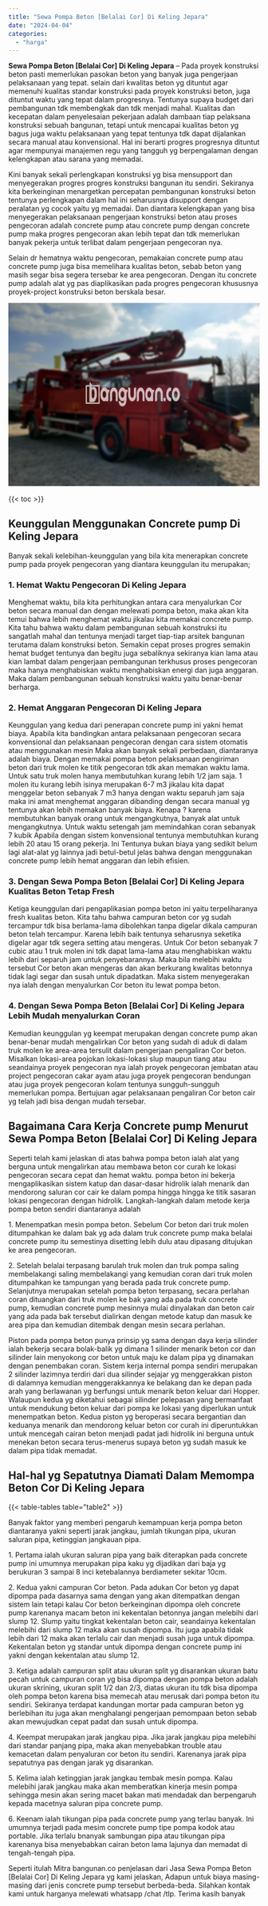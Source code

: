 ```yaml
---
title: "Sewa Pompa Beton [Belalai Cor] Di Keling Jepara"
date: "2024-04-04"
categories: 
  - "harga"
---
```


**Sewa Pompa Beton \[Belalai Cor\] Di Keling Jepara** – Pada proyek konstruksi beton pasti memerlukan pasokan beton yang banyak juga pengerjaan pelaksanaan yang tepat. selain dari kwalitas beton yg dituntut agar memenuhi kualitas standar konstruksi pada proyek konstruksi beton, juga dituntut waktu yang tepat dalam progresnya. Tentunya supaya budget dari pembangunan tdk membengkak dan tdk menjadi mahal. Kualitas dan kecepatan dalam penyelesaian pekerjaan adalah dambaan tiap pelaksana konstruksi sebuah bangunan, tetapi untuk mencapai kualitas beton yg bagus juga waktu pelaksanaan yang tepat tentunya tdk dapat dijalankan secara manual atau konvensional. Hal ini berarti progres progresnya dituntut agar mempunyai manajemen regu yang tangguh yg berpengalaman dengan kelengkapan atau sarana yang memadai.

Kini banyak sekali perlengkapan konstruksi yg bisa mensupport dan menyegerakan progres progres konstruksi bangunan itu sendiri. Sekiranya kita berkeinginan menargetkan percepatan pembangunan konstruksi beton tentunya perlengkapan dalam hal ini seharusnya disupport dengan peralatan yg cocok yaitu yg memadai. Dan diantara kelengkapan yang bisa menyegerakan pelaksanaan pengerjaan konstruksi beton atau proses pengecoran adalah concrete pump atau concrete pump dengan concrete pump maka progres pengecoran akan lebih tepat dan tdk memerlukan banyak pekerja untuk terlibat dalam pengerjaan pengecoran nya.

Selain dr hematnya waktu pengecoran, pemakaian concrete pump atau concrete pump juga bisa memelihara kualitas beton, sebab beton yang masih segar bisa segera tersebar ke area pengecoran. Dengan itu concrete pump adalah alat yg pas diaplikasikan pada progres pengecoran khususnya proyek-project konstruksi beton berskala besar.

![Sewa Pompa Beton [Belalai Cor] Di Keling Jepara](/images/sewa-concrete-pump-01.png)

{{< toc >}}

## Keunggulan Menggunakan Concrete pump Di Keling Jepara

Banyak sekali kelebihan-keunggulan yang bila kita menerapkan concrete pump pada proyek pengecoran yang diantara keunggulan itu merupakan;

### 1\. Hemat Waktu Pengecoran Di Keling Jepara

Menghemat waktu, bila kita perhitungkan antara cara menyalurkan Cor beton secara manual dan dengan melewati pompa beton, maka akan kita temui bahwa lebih menghemat waktu jikalau kita memakai concrete pump. Kita tahu bahwa waktu dalam pembangunan sebuah konstruksi itu sangatlah mahal dan tentunya menjadi target tiap-tiap arsitek bangunan terutama dalam konstruksi beton. Semakin cepat proses progres semakin hemat budget tentunya dan begitu juga sebaliknya sekiranya kian lama atau kian lambat dalam pengerjaan pembangunan terkhusus proses pengecoran maka hanya menghabiskan waktu menghabiskan energi dan juga anggaran. Maka dalam pembangunan sebuah konstruksi waktu yaitu benar-benar berharga.

### 2\. Hemat Anggaran Pengecoran Di Keling Jepara

Keunggulan yang kedua dari penerapan concrete pump ini yakni hemat biaya. Apabila kita bandingkan antara pelaksanaan pengecoran secara konvensional dan pelaksanaan pengecoran dengan cara sistem otomatis atau menggunakan mesin Maka akan banyak sekali perbedaan, diantaranya adalah biaya. Dengan memakai pompa beton pelaksanaan pengiriman beton dari truk molen ke titik pengecoran tdk akan memakan waktu lama. Untuk satu truk molen hanya membutuhkan kurang lebih 1/2 jam saja. 1 molen itu kurang lebih isinya merupakan 6-7 m3 jikalau kita dapat menggelar beton sebanyak 7 m3 hanya dengan waktu separuh jam saja maka ini amat menghemat anggaran dibanding dengan secara manual yg tentunya akan lebih memakan banyak biaya. Kenapa ? karena membutuhkan banyak orang untuk mengangkutnya, banyak alat untuk mengangkutnya. Untuk waktu setengah jam memindahkan coran sebanyak 7 kubik Apabila dengan sistem konvensional tentunya membutuhkan kurang lebih 20 atau 15 orang pekerja. Ini Tentunya bukan biaya yang sedikit belum lagi alat-alat yg lainnya jadi betul-betul jelas bahwa dengan menggunakan concrete pump lebih hemat anggaran dan lebih efisien.

### 3\. Dengan Sewa Pompa Beton \[Belalai Cor\] Di Keling Jepara Kualitas Beton Tetap Fresh

Ketiga keunggulan dari pengaplikasian pompa beton ini yaitu terpeliharanya fresh kualitas beton. Kita tahu bahwa campuran beton cor yg sudah tercampur tdk bisa berlama-lama dibolehkan tanpa digelar dikala campuran beton telah tercampur. Karena lebih baik tentunya seharusnya seketika digelar agar tdk segera setting atau mengeras. Untuk Cor beton sebanyak 7 cubic atau 1 truk molen ini tdk dapat lama-lama atau menghabiskan waktu lebih dari separuh jam untuk penyebarannya. Maka bila melebihi waktu tersebut Cor beton akan mengeras dan akan berkurang kwalitas betonnya tidak lagi segar dan susah untuk dipadatkan. Maka sistem menyegerakan nya ialah dengan menyalurkan Cor beton itu lewat pompa beton.

### 4\. Dengan Sewa Pompa Beton \[Belalai Cor\] Di Keling Jepara Lebih Mudah menyalurkan Coran

Kemudian keunggulan yg keempat merupakan dengan concrete pump akan benar-benar mudah mengalirkan Cor beton yang sudah di aduk di dalam truk molen ke area-area tersulit dalam pengerjaan pengaliran Cor beton. Misalkan lokasi-area pojokan lokasi-lokasi slup maupun tiang atau seandainya proyek pengecoran nya ialah proyek pengecoran jembatan atau project pengecoran cakar ayam atau juga proyek pengecoran bendungan atau juga proyek pengecoran kolam tentunya sungguh-sungguh memerlukan pompa. Bertujuan agar pelaksanaan pengaliran Cor beton cair yg telah jadi bisa dengan mudah tersebar.

## Bagaimana Cara Kerja Concrete pump Menurut Sewa Pompa Beton \[Belalai Cor\] Di Keling Jepara

Seperti telah kami jelaskan di atas bahwa pompa beton ialah alat yang berguna untuk mengalirkan atau membawa beton cor curah ke lokasi pengecoran secara cepat dan hemat waktu. pompa beton ini bekerja mengaplikasikan sistem katup dan dasar-dasar hidrolik ialah menarik dan mendorong saluran cor cair ke dalam pompa hingga hingga ke titik sasaran lokasi pengecoran dengan hidrolik. Langkah-langkah dalam metode kerja pompa beton sendiri diantaranya adalah

1\. Menempatkan mesin pompa beton. Sebelum Cor beton dari truk molen ditumpahkan ke dalam bak yg ada dalam truk concrete pump maka belalai concrete pump itu semestinya disetting lebih dulu atau dipasang ditujukan ke area pengecoran.

2\. Setelah belalai terpasang barulah truk molen dan truk pompa saling membelakangi saling membelakangi yang kemudian coran dari truk molen ditumpahkan ke tampungan yang berada pada truk concrete pump. Selanjutnya merupakan setelah pompa beton terpasang, secara perlahan coran dituangkan dari truk molen ke bak yang ada pada truk concrete pump, kemudian concrete pump mesinnya mulai dinyalakan dan beton cair yang ada pada bak tersebut dialirkan dengan metode katup dan masuk ke area pipa dan kemudian ditembak dengan mesin secara perlahan.

Piston pada pompa beton punya prinsip yg sama dengan daya kerja silinder ialah bekerja secara bolak-balik yg dimana 1 silinder menarik beton cor dan silinder lain menyokong cor beton untuk maju ke dalam pipa yg dinamakan dengan penembakan coran. Sistem kerja internal pompa sendiri merupakan 2 silinder lazimnya terdiri dari dua silinder sejajar yg menggerakkan piston di dalamnya kemudian menggerakkannya ke belakang dan ke depan pada arah yang berlawanan yg berfungsi untuk menarik beton keluar dari Hopper. Walaupun kedua yg diketahui sebagai silinder pelepasan yang bermanfaat untuk mendukung beton keluar dari pompa ke lokasi yang diperlukan untuk menempatkan beton. Kedua piston yg beroperasi secara bergantian dan keduanya menarik dan mendorong keluar beton cor curah ini diperuntukkan untuk mencegah cairan beton menjadi padat jadi hidrolik ini berguna untuk menekan beton secara terus-menerus supaya beton yg sudah masuk ke dalam pipa tidak memadat.

## Hal-hal yg Sepatutnya Diamati Dalam Memompa Beton Cor Di Keling Jepara

{{< table-tables table="table2" >}}

Banyak faktor yang memberi pengaruh kemampuan kerja pompa beton diantaranya yakni seperti jarak jangkau, jumlah tikungan pipa, ukuran saluran pipa, ketinggian jangkauan pipa.

1\. Pertama ialah ukuran saluran pipa yang baik diterapkan pada concrete pump ini umumnya merupakan pipa kaku yg dijadikan dari baja yg berukuran 3 sampai 8 inci ketebalannya berdiameter sekitar 10cm.

2\. Kedua yakni campuran Cor beton. Pada adukan Cor beton yg dapat dipompa pada dasarnya sama dengan yang akan ditempatkan dengan sistem lain tetapi kalau Cor beton berkeinginan dipompa oleh concrete pump karenanya macam beton ini kekentalan betonnya jangan melebihi dari slump 12. Slump yaitu tingkat kekentalan beton cair, seandainya kekentalan melebihi dari slump 12 maka akan susah dipompa. Itu juga apabila tidak lebih dari 12 maka akan terlalu cair dan menjadi susah juga untuk dipompa. Kekentalan beton yg standar untuk dipompa dengan concrete pump ini yakni dengan kekentalan atau slump 12.

3\. Ketiga adalah campuran split atau ukuran split yg disarankan ukuran batu pecah untuk campuran coran yg bisa dipompa dengan pompa beton adalah ukuran skrining, ukuran split 1/2 dan 2/3, diatas ukuran itu tdk bisa dipompa oleh pompa beton karena bisa memecah atau merusak dari pompa beton itu sendiri. Sekiranya terdapat kandungan mortar pada campuran beton yg berlebihan itu juga akan menghalangi pengerjaan pemompaan beton sebab akan mewujudkan cepat padat dan susah untuk dipompa.

4\. Keempat merupakan jarak jangkau pipa. Jika jarak jangkau pipa melebihi dari standar panjang pipa, maka akan menyebabkan trouble atau kemacetan dalam penyaluran cor beton itu sendiri. Karenanya jarak pipa sepatutnya pas dengan jarak yg disarankan.

5\. Kelima ialah ketinggian jarak jangkau tembak mesin pompa. Kalau melebihi jarak jangkau maka akan memberatkan kinerja mesin pompa sehingga mesin akan sering macet bakan mati mendadak dan berpengaruh kepada macetnya saluran pipa concrete pump.

6\. Keenam ialah tikungan pipa pada concrete pump yang terlau banyak. Ini umumnya terjadi pada mesim concrete pump tipe pompa kodok atau portable. Jika terlalu bnanyak sambungan pipa atau tikungan pipa karenanya bisa menyebabkan cairan beton lama lajunya dan memadat di tengah-tengah pipa.

Seperti itulah Mitra bangunan.co penjelasan dari Jasa Sewa Pompa Beton \[Belalai Cor\] Di Keling Jepara yg kami jelaskan, Adapun untuk biaya masing-masing dari jenis concrete pump tersebut berbeda-beda. Silahkan kontak kami untuk harganya melewati whatsapp /chat /tlp. Terima kasih banyak
